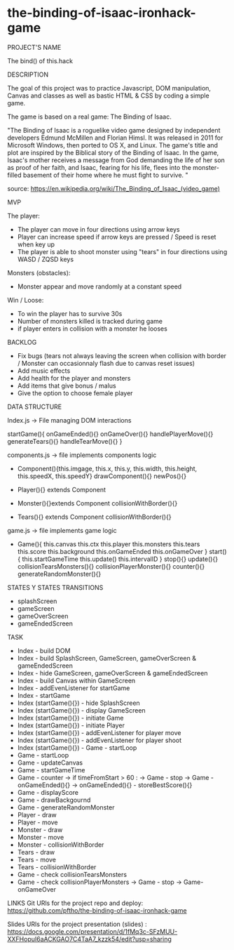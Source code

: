 # the-binding-of-isaac-ironhack-game

PROJECT'S NAME

The bind() of this.hack

DESCRIPTION

The goal of this project was to practice Javascript, DOM manipulation, Canvas and classes as well as bastic HTML & CSS by coding a simple game.

The game is based on a real game: The Binding of Isaac.

"The Binding of Isaac is a roguelike video game designed by independent developers Edmund McMillen and Florian Himsl. It was released in 2011 for Microsoft Windows, then ported to OS X, and Linux. The game's title and plot are inspired by the Biblical story of the Binding of Isaac. In the game, Isaac's mother receives a message from God demanding the life of her son as proof of her faith, and Isaac, fearing for his life, flees into the monster-filled basement of their home where he must fight to survive. "

source: https://en.wikipedia.org/wiki/The_Binding_of_Isaac_(video_game)

MVP

The player:

- The player can move in four directions using arrow keys
- Player can increase speed if arrow keys are pressed / Speed is reset when key up
- The player is able to shoot monster using "tears" in four directions using WASD / ZQSD keys

Monsters (obstacles):

- Monster appear and move randomly at a constant speed

Win / Loose:

- To win the player has to survive 30s
- Number of monsters killed is tracked during game
- if player enters in collision with a monster he looses

BACKLOG

- Fix bugs (tears not always leaving the screen when collision with border / Monster can occasionnaly flash due to canvas reset issues)
- Add music effects
- Add health for the player and monsters
- Add items that give bonus / malus
- Give the option to choose female player

DATA STRUCTURE

Index.js -> File managing DOM interactions

startGame(){
onGameEnded(){}
onGameOver(){}
handlePlayerMove(){}
generateTears(){}
handleTearMove(){}
}

components.js -> file implements components logic

- Component(){this.imgage, this.x, this.y, this.width, this.height, this.speedX, this.speedY}
  drawComponent(){}
  newPos(){}

- Player(){} extends Component

- Monster(){}extends Component
  collisionWithBorder(){}

- Tears(){} extends Component
  collisionWithBorder(){}

game.js -> file implements game logic

- Game(){
  this.canvas
  this.ctx
  this.player
  this.monsters
  this.tears
  this.score
  this.background
  this.onGameEnded
  this.onGameOver
  }
  start(){
  this.startGameTime
  this.update()
  this.intervalID
  }
  stop(){}
  update(){}
  collisionTearsMonsters(){}
  collisionPlayerMonster(){}
  counter(){}
  generateRandomMonster(){}

STATES Y STATES TRANSITIONS

- splashScreen
- gameScreen
- gameOverScreen
- gameEndedScreen

TASK

- Index - build DOM
- Index - build SplashScreen, GameScreen, gameOverScreen & gameEndedScreen
- Index - hide GameScreen, gameOverScreen & gameEndedScreen
- Index - build Canvas within GameScreen
- Index - addEvenListener for startGame
- Index - startGame
- Index (startGame(){}) - hide SplashScreen
- Index (startGame(){}) - display GameScreen
- Index (startGame(){}) - initiate Game
- Index (startGame(){}) - initiate Player
- Index (startGame(){}) - addEvenListener for player move
- Index (startGame(){}) - addEvenListener for player shoot
- Index (startGame(){}) - Game - startLoop
- Game - startLoop
- Game - updateCanvas
- Game - startGameTime
- Game - counter
  -> if timeFromStart > 60 :
  -> Game - stop
  -> Game - onGameEnded(){}
  -> onGameEnded(){} - storeBestScore(){}
- Game - displayScore
- Game - drawBackgournd
- Game - generateRandomMonster
- Player - draw
- Player - move
- Monster - draw
- Monster - move
- Monster - collisionWithBorder
- Tears - draw
- Tears - move
- Tears - collisionWithBorder
- Game - check collisionTearsMonsters
- Game - check collisionPlayerMonsters
  -> Game - stop
  -> Game- onGameOver

LINKS
Git
URls for the project repo and deploy:
https://github.com/pftho/the-binding-of-isaac-ironhack-game

Slides
URls for the project presentation (slides) :
https://docs.google.com/presentation/d/1fMq3c-SFzMUU-XXFHopuI6aACKGAO7C4TaA7_kzzk54/edit?usp=sharing
